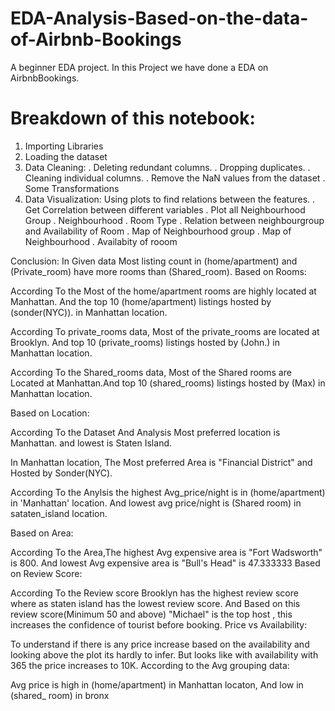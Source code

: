 # EDA-Analysis-Based-on-the-data-of-Airbnb-Bookings
A beginner EDA project. In this Project we have done a EDA on AirbnbBookings.
# Breakdown of this notebook:
1. Importing Libraries
2. Loading the dataset
3. Data Cleaning:
. Deleting redundant columns.
. Dropping duplicates.
. Cleaning individual columns.
. Remove the NaN values from the dataset
. Some Transformations
4. Data Visualization: Using plots to find relations between the features.
. Get Correlation between different variables
. Plot all Neighbourhood Group
. Neighbourhood
. Room Type
. Relation between neighbourgroup and Availability of Room
. Map of Neighbourhood group
. Map of Neighbourhood
. Availabity of rooom

Conclusion:
In Given data Most listing count in (home/apartment) and (Private_room) have more rooms than (Shared_room).
Based on Rooms:

According To the Most of the home/apartment rooms are highly located at Manhattan. And the top 10 (home/apartment) listings hosted by (sonder(NYC)). in Manhattan location.

According To private_rooms data, Most of the private_rooms are located at Brooklyn. And top 10 (private_rooms) listings hosted by (John.) in Manhattan location.

According To the Shared_rooms data, Most of the Shared rooms are Located at Manhattan.And top 10 (shared_rooms) listings hosted by (Max) in Manhattan location.

Based on Location:

According To the Dataset And Analysis Most preferred location is Manhattan. and lowest is Staten Island.

In Manhattan location, The Most preferred Area is "Financial District" and Hosted by Sonder(NYC).

According To the Anylsis the highest Avg_price/night is in (home/apartment) in 'Manhattan' location. And lowest avg price/night is (Shared room) in sataten_island location.

Based on Area:

According To the Area,The highest Avg expensive area is "Fort Wadsworth" is 800. And lowest Avg expensive area is "Bull's Head" is 47.333333
Based on Review Score:

According To the Review score Brooklyn has the highest review score where as staten island has the lowest review score. And Based on this review score(Minimum 50 and above) "Michael" is the top host , this increases the confidence of tourist before booking.
Price vs Availability:

To understand if there is any price increase based on the availability and looking above the plot its hardly to infer. But looks like with availability with 365 the price increases to 10K.
According to the Avg grouping data:

Avg price is high in (home/apartment) in Manhattan locaton, And low in (shared_ room) in bronx


